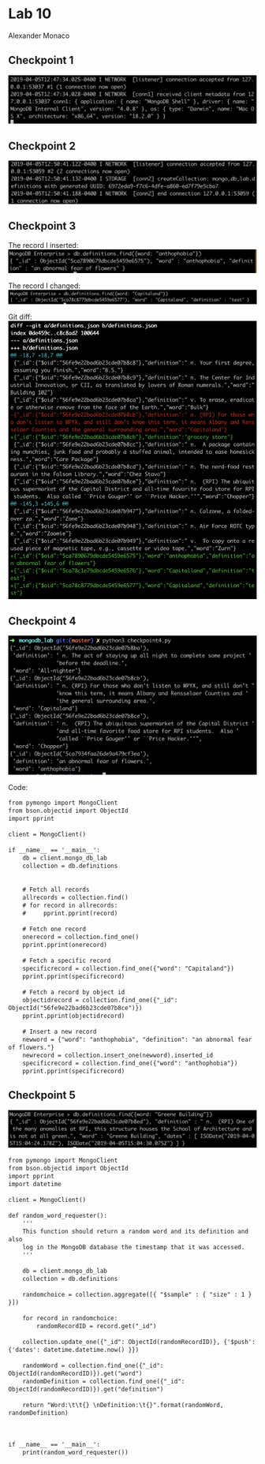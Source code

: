 # Lab 10
Alexander Monaco
##

## Checkpoint 1
![alt text](https://github.com/alex-monaco/opensourcelabs/blob/master/Lab10/Checkpoint1.png)

## Checkpoint 2
![alt text](https://github.com/alex-monaco/opensourcelabs/blob/master/Lab10/Checkpoint2.png)

## Checkpoint 3

The record I inserted:
![alt text](https://github.com/alex-monaco/opensourcelabs/blob/master/Lab10/Checkpoint3.1.png)

The record I changed:
![alt text](https://github.com/alex-monaco/opensourcelabs/blob/master/Lab10/Checkpoint3.2.png)

Git diff:
![alt text](https://github.com/alex-monaco/opensourcelabs/blob/master/Lab10/Checkpoint3.3.png)

## Checkpoint 4
![alt text](https://github.com/alex-monaco/opensourcelabs/blob/master/Lab10/Checkpoint4.png)

Code:
```
from pymongo import MongoClient
from bson.objectid import ObjectId
import pprint

client = MongoClient()

if __name__ == '__main__':
    db = client.mongo_db_lab
    collection = db.definitions


    # Fetch all records
    allrecords = collection.find()
    # for record in allrecords:
    #     pprint.pprint(record)

    # Fetch one record
    onerecord = collection.find_one()
    pprint.pprint(onerecord)

    # Fetch a specific record
    specificrecord = collection.find_one({"word": "Capitaland"})
    pprint.pprint(specificrecord)

    # Fetch a record by object id
    objectidrecord = collection.find_one({"_id": ObjectId("56fe9e22bad6b23cde07b8ce")})
    pprint.pprint(objectidrecord)

    # Insert a new record
    newword = {"word": "anthophobia", "definition": "an abnormal fear of flowers."}
    newrecord = collection.insert_one(newword).inserted_id
    specificrecord = collection.find_one({"word": "anthophobia"})
    pprint.pprint(specificrecord)

```

## Checkpoint 5
![alt text](https://github.com/alex-monaco/opensourcelabs/blob/master/Lab10/Checkpoint5.png)

```
from pymongo import MongoClient
from bson.objectid import ObjectId
import pprint
import datetime

client = MongoClient()

def random_word_requester():
    '''
    This function should return a random word and its definition and also
    log in the MongoDB database the timestamp that it was accessed.
    '''

    db = client.mongo_db_lab
    collection = db.definitions

    randomchoice = collection.aggregate([{ "$sample" : { "size" : 1 } }])

    for record in randomchoice:
        randomRecordID = record.get("_id")

    collection.update_one({"_id": ObjectId(randomRecordID)}, {'$push': {'dates': datetime.datetime.now() }})

    randomWord = collection.find_one({"_id": ObjectId(randomRecordID)}).get("word")
    randomDefinition = collection.find_one({"_id": ObjectId(randomRecordID)}).get("definition")

    return "Word:\t\t{} \nDefinition:\t{}".format(randomWord, randomDefinition)



if __name__ == '__main__':
    print(random_word_requester())

```
